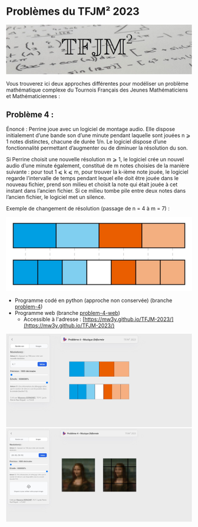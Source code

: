 # Problèmes du TFJM² 2023

<img src="./.readme/tfjm_header.jpg">

Vous trouverez ici deux approches différentes pour modéliser un problème mathématique complexe du Tournois Français des Jeunes Mathématiciens et Mathématiciennes :

## Problème 4 :

Énoncé : Perrine joue avec un logiciel de montage audio. Elle dispose initialement d’une bande son d’une minute pendant laquelle sont jouées n ⩾ 1 notes distinctes, chacune de durée 1/n. Le logiciel dispose d’une fonctionnalité permettant d’augmenter ou de diminuer la résolution du son.

Si Perrine choisit une nouvelle résolution m ⩾ 1, le logiciel crée un nouvel audio d’une minute également, constitué de m notes choisies de la manière suivante : pour tout 1 ⩽ k ⩽ m, pour trouver la k-ième note jouée, le logiciel regarde l’intervalle de temps pendant lequel elle doit être jouée dans le nouveau fichier, prend son milieu et choisit la note qui était jouée à cet instant dans l’ancien fichier. Si ce milieu tombe pile entre deux notes dans l’ancien fichier, le logiciel met un silence.

Exemple de changement de résolution (passage de n = 4 à m = 7) :

<img src="./.readme/tfjm_problem_4_example.jpg">

-   Programme codé en python (approche non conservée) (branche [problem-4](https://github.com/Mw3y/TFJM-2023/tree/problem-4))
-   Programme web (branche [problem-4-web](https://github.com/Mw3y/TFJM-2023/tree/problem-4-web))
    -   Accessible à l'adresse : [https://mw3y.github.io/TFJM-2023/](https://mw3y.github.io/TFJM-2023/)

<img src="./.readme/tfjm_problem_4_web_notes_example.jpg">
<img src="./.readme/tfjm_problem_4_web_images_example.jpg">
